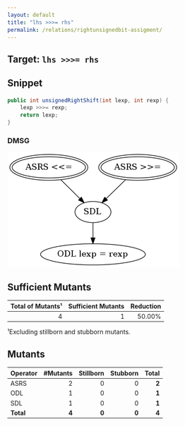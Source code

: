 ```yaml
---
layout: default
title: "lhs >>>= rhs"
permalink: /relations/rightunsignedbit-assigment/
---
```


## Target: ``lhs >>>= rhs``

## Snippet


```java
public int unsignedRightShift(int lexp, int rexp) {
    lexp >>>= rexp;
    return lexp;
}
```


### DMSG

![image](images/dmsg_rightunsignedbit-assigment.png)

## Sufficient Mutants


|Total of Mutants¹    | Sufficient Mutants |Reduction |
|                ---: |               ---: |     ---: |  
| 4                   | 1                  | 50.00%   |

¹Excluding stillborn and stubborn mutants.

## Mutants



| Operator | #Mutants | Stillborn | Stubborn | Total  |
| :---     |     ---: |      ---: |     ---: |   ---: |
| ASRS     | 2        | 0         | 0        | **2**  |
| ODL      | 1        | 0         | 0        | **1**  |
| SDL      | 1        | 0         | 0        | **1**  |
|**Total** | **4**    | **0**     | **0**    | **4**  |
